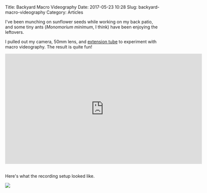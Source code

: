 Title: Backyard Macro Videography
Date: 2017-05-23 10:28
Slug: backyard-macro-videography
Category: Articles

I've been munching on sunflower seeds while working on my back patio, and some tiny ants (_Monomorium minimum_, I think) have been enjoying the leftovers.

I pulled out my camera, 50mm lens, and [extension tube](https://en.wikipedia.org/wiki/Extension_tube) to experiment with macro videography. The result is quite fun!

<div class="embed-responsive embed-responsive-16by9 pb-4">
<iframe width="640" height="360" src="https://www.youtube.com/embed/9mzX7LhWFA4?rel=0&amp;controls=0&amp;showinfo=0" frameborder="0" allowfullscreen class="embed-responsive-item"></iframe>
</div><br>

Here's what the recording setup looked like.

<img src="/uploads/2017/05/IMG_3707.JPG" class="img-responsive">
